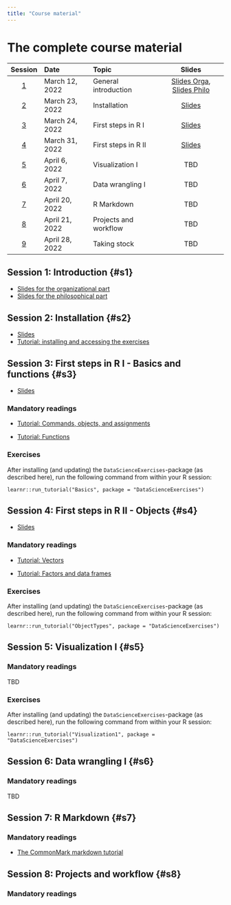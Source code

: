 ```yaml
---
title: "Course material"
---
```



# The complete course material

| **Session** | **Date**      | **Topic**           | **Slides**|
|:-----------:|:--------------|:--------------------|:-------------:|
|   [1](#s1)  | March 12, 2022| General introduction| [Slides Orga](slides/T1-1-Introduction.pdf), [Slides Philo](slides/T1-1-Introduction.pdf)   |
|   [2](#s2)  | March 23, 2022| Installation        | [Slides](slides/T2-Installation.pdf)           |
|   [3](#s3)  | March 24, 2022| First steps in R I  | [Slides](slides/T3-Basics-Functions.pdf)           |
|   [4](#s4)  | March 31, 2022| First steps in R II | [Slides](slides/T4-Objects.pdf)           |
|   [5](#s5)  | April 6, 2022 | Visualization I     | TBD           |
|   [6](#s6)  | April 7, 2022 | Data wrangling I    | TBD           |
|   [7](#s7)  | April 20, 2022 | R Markdown          | TBD           |
|   [8](#s8)  | April 21, 2022 | Projects and workflow | TBD           |
|   [9](#s9)  | April 28, 2022 | Taking stock       | TBD           |

## Session 1: Introduction {#s1}

- [Slides for the organizational part](slides/T1-1-Introduction.pdf)
- [Slides for the philosophical part](slides/T1-1-Introduction.pdf)

## Session 2: Installation {#s2}

- [Slides](slides/T2-Installation.pdf)
- [Tutorial: installing and accessing the exercises]()

## Session 3: First steps in R I - Basics and functions {#s3}

- [Slides](slides/T3-Basics-Functions.pdf)


### Mandatory readings

- [Tutorial: Commands, objects, and assignments](/post/2022/03/24/first-steps/)

- [Tutorial: Functions](/post/2022/03/31/object-types-func/)

### Exercises

After installing (and updating) the `DataScienceExercises`-package 
(as described here), run the following command from within your R session:

```
learnr::run_tutorial("Basics", package = "DataScienceExercises")
```

## Session 4: First steps in R II - Objects {#s4}

- [Slides](slides/T4-Objects.pdf)

### Mandatory readings

- [Tutorial: Vectors](/post/2022/03/31/object-types-vec/)

- [Tutorial: Factors and data frames](/post/2022/03/31/object-types-adv/)

### Exercises

After installing (and updating) the `DataScienceExercises`-package 
(as described here), run the following command from within your R session:

```
learnr::run_tutorial("ObjectTypes", package = "DataScienceExercises")
```

## Session 5: Visualization I {#s5}

### Mandatory readings
TBD

### Exercises

After installing (and updating) the `DataScienceExercises`-package 
(as described here), run the following command from within your R session:

```
learnr::run_tutorial("Visualization1", package = "DataScienceExercises")
```

## Session 6: Data wrangling I {#s6}

### Mandatory readings
TBD

## Session 7: R Markdown {#s7}

### Mandatory readings

- [The CommonMark markdown tutorial](https://commonmark.org/help/tutorial/)

## Session 8: Projects and workflow {#s8}

### Mandatory readings


